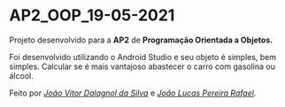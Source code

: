 # AP2_OOP_19-05-2021


Projeto desenvolvido para a **AP2** de **Programação Orientada a Objetos.**

Foi desenvolvido utilizando o Android Studio e seu objeto é simples, bem simples. Calcular se é mais vantajoso abastecer o carro com gasolina ou álcool.

Feito por  [*João Vitor Dalagnol da Silva*](https://github.com/JVDalagnolS) e [*João Lucas Pereira Rafael*](https://github.com/joao-lusa).
